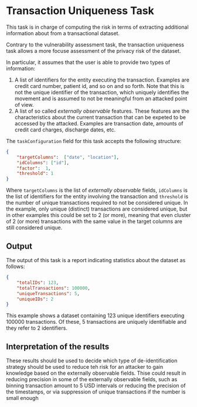 # Transaction Uniqueness Task

This task is in charge of computing the risk in terms of extracting additional information about from a transactional dataset.

Contrary to the vulnerability assessment task, the transaction uniqueness task allows a more focuse assessment of the privacy risk of the dataset.

In particular, it assumes that the user is able to provide two types of information:

1. A list of identifiers for the entity executing the transaction. Examples are credit card number, patient id, and so on and so forth. Note that this is not the unique identifier of the transaction, which uniquely identifies the movement and is assumed to not be meaningful from an attacked point of view.
2. A list of so called *externally observable* features. These features are the characteristics about the current transaction that can be expeted to be accessed by the attacked. Examples are transaction date, amounts of credit card charges, discharge dates, etc.

The `taskConfiguration` field for this task accepts the following structure:

```json
{
	"targetColumns":  ["date", "location"],
	"idColumns": ["id"],
	"factor":  1,
	"threshold": 1
}
```

Where `targetColumns` is the list of *externally observable* fields, `idColumns` is the list of identifiers for the entity involving the transaction and `threshold` is the number of unique transactions required to not be considered unique. In the example, only unique (distinct) transactions are considered unique, but in other examples this could be set to 2 (or more), meaning that even cluster of 2 (or more) transactions with the same value in the target columns are still considered unique.

## Output

The output of this task is a report indicating statistics about the dataset as follows:

```json
{
	"totalIDs": 123,
	"totalTransactions": 100000,
	"uniqueTransactions": 5,
	"uniqueIDs": 2
}
```

This example shows a dataset containing 123 unique identifiers executing 100000 transactions. Of these, 5 transactions are uniquely identifiable and they refer to 2 identifiers.

## Interpretation of the results

These results should be used to decide which type of de-identification strategy should be used to reduce teh risk for an attacker to gain knowledge based on the externally observable fields.
Thise could result in reducing precision in some of the externally observable fields, such as binning transaction amount to 5 USD intervals or reducing the precision of the timestamps, or via suppression of unique transactions if the number is small enough